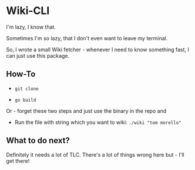 # Wiki-CLI

I'm lazy, I know that.

Sometimes I'm so lazy, that I don't even want to leave my terminal.

So, I wrote a small Wiki fetcher - whenever I need to know something fast, I can just use this package.

## How-To

* `git clone`

* `go build`

Or - forget these two steps and just use the binary in the repo and

* Run the file with string which you want to wiki: `./wiki "tom morello"`

## What to do next?

Definitely it needs a lot of TLC. There's a lot of things wrong here but - I'll get there!
